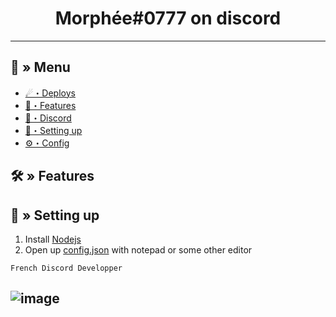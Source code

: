 <h1 align="center">
Morphée#0777 on discord
</h1>

---
## <a id="menu"></a>🔱 » Menu

- [☄・Deploys](#deploys)
- [🔰・Features](#features)
- [🌌・Discord](https://discord.gg/hotty)
- [🎉・Setting up](#setup)
- [⚙・Config](#config)

## <a id="features"></a>🛠 » Features


## <a id="setup"></a> 📁 » Setting up

1. Install [Nodejs](https://nodejs.org/)
2. Open up [config.json](https://discord.gg/hotty) with notepad or some other editor
```
French Discord Developper
```
![image]([[https://cdn.discordapp.com/attachments/1102036057760997460/1102047670840860682/63604401.png]])
---
